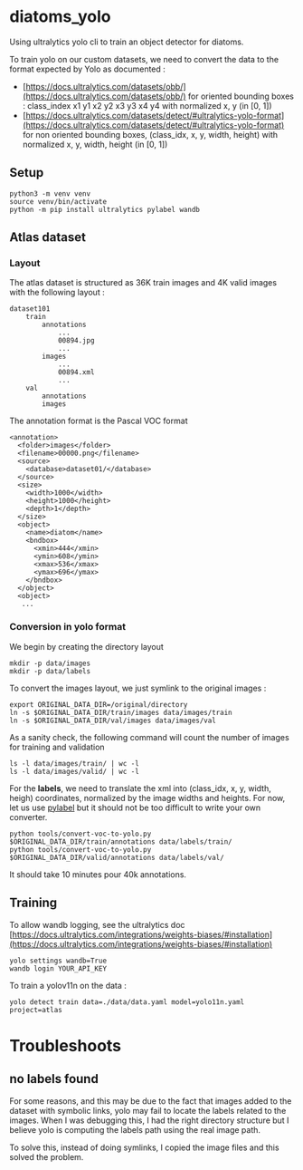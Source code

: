 # diatoms_yolo

Using ultralytics yolo cli to train an object detector for diatoms.

To train yolo on our custom datasets, we need to convert the data to the format
expected by Yolo as documented :

- [https://docs.ultralytics.com/datasets/obb/](https://docs.ultralytics.com/datasets/obb/) for oriented bounding boxes : class_index x1 y1 x2 y2 x3 y3 x4 y4 with normalized x, y (in [0, 1])
- [https://docs.ultralytics.com/datasets/detect/#ultralytics-yolo-format](https://docs.ultralytics.com/datasets/detect/#ultralytics-yolo-format) for non oriented bounding boxes, (class_idx, x, y, width, height) with normalized x, y, width, height (in [0, 1])

## Setup

```
python3 -m venv venv
source venv/bin/activate
python -m pip install ultralytics pylabel wandb
```

## Atlas dataset
### Layout

The atlas dataset is structured as 36K train images and 4K valid images with the
following layout :

```
dataset101
	train
		annotations
			...
			00894.jpg
			...
		images
			...
			00894.xml
			...
	val
		annotations
		images
```

The annotation format is the Pascal VOC format

```
<annotation>
  <folder>images</folder>
  <filename>00000.png</filename>
  <source>
    <database>dataset01/</database>
  </source>
  <size>
    <width>1000</width>
    <height>1000</height>
    <depth>1</depth>
  </size>
  <object>
    <name>diatom</name>
    <bndbox>
      <xmin>444</xmin>
      <ymin>608</ymin>
      <xmax>536</xmax>
      <ymax>696</ymax>
    </bndbox>
  </object>
  <object>
   ...
```

### Conversion in yolo format

We begin by creating the directory layout

```
mkdir -p data/images
mkdir -p data/labels
```

To convert the images layout, we just symlink to the original images :

```
export ORIGINAL_DATA_DIR=/original/directory
ln -s $ORIGINAL_DATA_DIR/train/images data/images/train
ln -s $ORIGINAL_DATA_DIR/val/images data/images/val
```


As a sanity check, the following command will count the number of images for
training and validation

```
ls -l data/images/train/ | wc -l
ls -l data/images/valid/ | wc -l
```

For the **labels**, we need to translate the xml into (class_idx, x, y, width, heigh)
coordinates, normalized by the image widths and heights. For now, let us use
[pylabel](https://github.com/pylabel-project/pylabel) but it should not be too
difficult to write your own converter.

```
python tools/convert-voc-to-yolo.py $ORIGINAL_DATA_DIR/train/annotations data/labels/train/
python tools/convert-voc-to-yolo.py $ORIGINAL_DATA_DIR/valid/annotations data/labels/val/ 
```

It should take 10 minutes pour 40k annotations.


## Training

To allow wandb logging, see the ultralytics doc
[https://docs.ultralytics.com/integrations/weights-biases/#installation](https://docs.ultralytics.com/integrations/weights-biases/#installation)

```
yolo settings wandb=True
wandb login YOUR_API_KEY
```

To train a yolov11n on the data : 

```
yolo detect train data=./data/data.yaml model=yolo11n.yaml project=atlas
```

# Troubleshoots

## no labels found

For some reasons, and this may be due to the fact that images added to the dataset with symbolic links, yolo may fail to
locate the labels related to the images. When I was debugging this, I had the right directory structure but I believe
yolo is computing the labels path using the real image path. 

To solve this, instead of doing symlinks, I copied the image files and this solved the problem.


